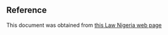 # 

## Reference

This document was obtained from [this Law Nigeria web page](http://www.lawnigeria.com/LFN/N/Nigerian-Export-Processing-Zones-Act.php)